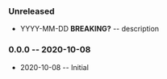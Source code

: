 ### Unreleased

- YYYY-MM-DD **BREAKING?** -- description

### 0.0.0 -- 2020-10-08

- 2020-10-08 -- Initial
